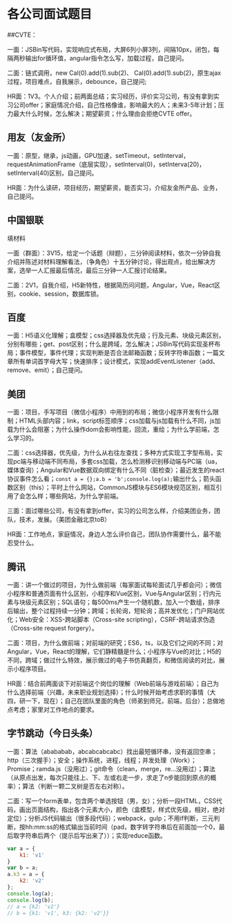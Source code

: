 #  各公司面试题目

##CVTE：

一面：JSBin写代码，实现响应式布局，大屏6列小屏3列，间隔10px，闭包，每隔两秒输出for循环值，angular指令怎么写，加载过程，自己提问。

二面：链式调用，new Cal(0).add(1).sub(2)、 Cal(0).add(1).sub(2)，原生ajax过程，项目难点，自我展示，debounce，自己提问;

HR面：1V3。个人介绍；前两面总结；实习经历，评价实习公司，有没有拿到实习公司offer；家庭情况介绍，自己性格像谁，影响最大的人；未来3-5年计划；压力最大什么时候，怎么解决；期望薪资；什么理由会拒绝CVTE offer。

## 用友（友金所）

一面：原型，继承，js动画，GPU加速，setTimeout，setInterval，requestAnimationFrame（底层实现），setInterval(0)，setInterva(20)，setInterval(40)区别，自己提问。

HR面：为什么读研，项目经历，期望薪资，能否实习，介绍友金所产品、业务，自己提问。

## 中国银联

填材料

一面（群面）：3V15，给定一个话题（辩题），三分钟阅读材料，依次一分钟自我介绍并陈述对材料理解看法，（争角色）十五分钟讨论，得出观点，给出解决方案，选举一人汇报最后情况，最后三分钟一人汇报讨论结果。

二面：2V1，自我介绍，H5新特性，根据简历问问题，Angular，Vue，React区别，cookie、session，数据库锁。

## 百度

一面：H5语义化理解；盒模型；css选择器及优先级；行及元素、块级元素区别，分别有哪些；get、post区别；什么是跨域，怎么解决；JSBin写代码实现圣杯布局；事件模型，事件代理；实现判断是否合法邮箱函数；反转字符串函数；一篇文章所有单词首字母大写；快速排序；设计模式，实现addEventListener（add、remove、emit）；自己提问。

## 美团

一面：项目，手写项目（微信小程序）中用到的布局；微信小程序开发有什么限制；HTML头部内容；link，script标签顺序；css加载与js加载有什么不同，js加载为什么会阻塞；为什么操作dom会影响性能，回流，重绘；为什么学前端，怎么学习的。

二面：css选择器，优先级，为什么从右往左查找；多种方式实现工字型布局，实现pc端与移动端不同布局，多套css加载，怎么检测移识别移动端与PC端（ua，媒体查询）；Angular和Vue数据双向绑定有什么不同（脏检查）；最近发生的react协议事件怎么看；`const a = {};a.b = 'b';console.log(a);`输出什么；箭头函数区别（this）；平时上什么网站，CommonJS模块与ES6模块规范区别，相互引用了会怎么样；哪些网站，为什么学前端。

三面：面过哪些公司，有没有拿到offer，实习的公司怎么样，介绍美团业务，团队，技术，发展。（美团金融北京toB）

HR面：工作地点，家庭情况，身边人怎么评价自己，团队协作需要什么，最不能忍受什么。

## 腾讯

一面：讲一个做过的项目，为什么做前端（每家面试每轮面试几乎都会问）；微信小程序和普通页面有什么区别，小程序和Vue区别，Vue与Angular区别；行内元素与块级元素区别；SQL语句；每500ms产生一个随机数，加入一个数组，排序后输出，整个过程持续一分钟；跨域；长轮询，短轮询；高并发优化；门户网站优化；Web安全：XSS-跨站脚本（Cross-site scripting），CSRF-跨站请求伪造（Cross-site request forgery）。

二面：项目，为什么做前端；对前端的研究；ES6，ts，以及它们之间的不同；对Angular，Vue，React的理解，它们静精髓是什么；小程序与Vue的对比；H5的不同，跨域；做过什么特效，展示做过的电子书仿真翻页，和微信阅读的对比，展示小程序项目。

HR面：结合前两面谈下对前端这个岗位的理解（Web前端与游戏前端）；自己为什么选择前端（兴趣，未来职业规划选择）；什么时候开始考虑求职的事情（大四，研一下，现在）；自己在团队里面的角色（师弟到师兄，前端，后台）；总做地点考虑；家里对工作地点的要求。

## 字节跳动（今日头条）

一面：算法（abababab，abcabcabcabc）找出最短循环串，没有返回空串；http（三次握手）；安全；操作系统，进程，线程；并发处理（Work）；Promise；ramda.js（没用过）；git命令（clean，merge，re...没用过）；算法（从原点出发，每次只能往上、下、左或右走一步，求走了n步能回到原点的概率）；算法（判断一颗二叉树是否左右对称）。

二面：写一个form表单，包含两个单选按钮（男，女）；分析一段HTML，CSS代码，画出页面结构，指出各个元素大小，颜色（盒模型，样式优先级，相对，绝对定位）；分析JS代码输出（很多段代码）；webpack，gulp；不用if判断，三元判断，按hh:mm:ss的格式输出当前时间（pad，数字转字符串后在前面加一个0，最后取字符串后两个（提示后写出来了））；实现reduce函数。

``` javascript
var a = {
	k1: 'v1'
}
var b = a;
a.k3 = a = {
	k2: 'v2'
};
console.log(a);
console.log(b);
// a = {k2: 'v2'}
// b = {k1: 'v1', k3: {k2: 'v2'}}
```

